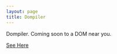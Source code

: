 ```yaml
---
layout: page
title: Dompiler
---
```


Dompiler. Coming soon to a DOM near you.

[See Here](http://rhythmagency.github.io/sandbox/nick/template-dom/)
